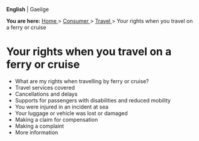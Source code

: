 **English** |  Gaeilge 

**You are here:** [ Home ](/en/) > [ Consumer ](/en/consumer/) > [ Travel
](/en/consumer/travel/) > Your rights when you travel on a ferry or cruise

#  Your rights when you travel on a ferry or cruise

  * What are my rights when travelling by ferry or cruise? 
  * Travel services covered 
  * Cancellations and delays 
  * Supports for passengers with disabilities and reduced mobility 
  * You were injured in an incident at sea 
  * Your luggage or vehicle was lost or damaged 
  * Making a claim for compensation 
  * Making a complaint 
  * More information 
